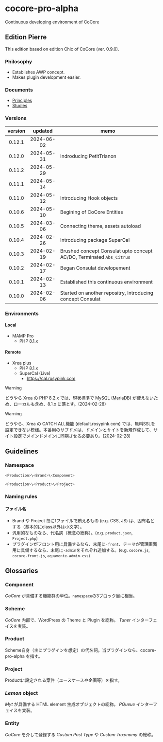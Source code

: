 # cocore-pro-alpha
Continuous developing environment of CoCore

## Edition Pierre
This edition based on edition Chic of CoCore (ver. 0.9.0).

### Philosophy
- Establishes AWP concept.
- Makes plugin development easier.

### Documents
- [Principles](/documents/principles.md)
- [Studies](/documents/studies.md)

### Versions
| version | updated | memo |
|:---:|:---:|---|
| 0.12.1 | 2024-06-02 |  |
| 0.12.0 | 2024-05-31 | Indroducing PetitTrianon |
| 0.11.2 | 2024-05-29 |  |
| 0.11.1 | 2024-05-14 |  |
| 0.11.0 | 2024-05-12 | Introducing Hook objects |
| 0.10.6 | 2024-05-10 | Begining of CoCore Entities |
| 0.10.5 | 2024-03-06 | Connecting theme, assets autoload |
| 0.10.4 | 2024-02-26 | Introducing package SuperCal |
| 0.10.3 | 2024-02-19 | Brushed concept Consulat upto concept AC/DC, Terminated `Abs_Citrus` |
| 0.10.2 | 2024-02-17 | Began Consulat developement |
| 0.10.1 | 2024-02-13 | Established this continuous environment |
| 0.10.0 | 2024-02-06 | Started on another repositry, Introducing concept Consulat |

### Environments
#### Local
- MAMP Pro
    - PHP 8.1.x

#### Remote
- Xrea plus
    - PHP 8.1.x
    - SuperCal (Live)
        - https://cal.rosypink.com

> [!WARNING]
> どうやら Xrea の PHP 8.2.x では、現状標準で MySQL (MariaDB) が使えないため、ローカルも含め、8.1.x に落とす。(2024-02-28)

> [!WARNING]
> どうやら、Xrea の CATCH ALL機能 (default.rosypink.com) では、無料SSLを設定できない模様。本番用のサブドメは、ドメインとサイトを新規作成して、サイト設定でメインドメインに同期させる必要あり。(2024-02-28)

## Guidelines
### Namespace
```php
<Production>\<Brand>\<Component>

<Production>\<Product>\<Project>
```

### Naming rules
#### ファイル名
- Brand や Project 毎に1ファイルで賄えるもの (e.g. CSS, JS) は、固有名とする（基本的にclass以外は小文字）。
- 汎用的なものなら、代名詞（概念の総称）。(e.g. `product.json`, `Project.php`)
- プラグインがフロント用に具備するなら、末尾に`-front`、テーマが管理画面用に具備するなら、末尾に`-admin`をそれぞれ追加する。(e.g. `cocore.js`, `cocore-front.js`, `aquamonte-admin.css`)

## Glossaries

### Component
_CoCore_ が具備する機能群の単位。`namespace`の3ブロック目に相当。

### Scheme
_CoCore_ 内部で、WordPress の Theme と Plugin を総称。 _Tuner_ インターフェイスを実装。

### Product
Scheme自身（主にプラグインを想定）の代名詞。当プラグインなら、cocore-pro-alpha を指す。

### Project
Productに設定される案件（ユースケースや企画等）を指す。

### _Lemon_ object
_Myt_ が具備する HTML element 生成オブジェクトの総称。 _PQueue_ インターフェイスを実装。

### Entity
_CoCore_ を介して登録する _Custom Post Type_ や _Custom Taxonomy_ の総称。
